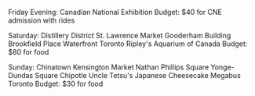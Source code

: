 Friday Evening:
Canadian National Exhibition
Budget: $40 for CNE admission with rides

Saturday:
Distillery District
St. Lawrence Market
Gooderham Building
Brookfield Place
Waterfront Toronto
Ripley's Aquarium of Canada
Budget: $80 for food

Sunday:
Chinatown
Kensington Market
Nathan Phillips Square
Yonge-Dundas Square
Chipotle
Uncle Tetsu's Japanese Cheesecake
Megabus Toronto
Budget: $30 for food